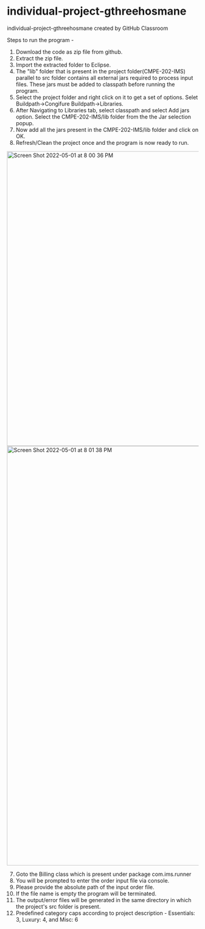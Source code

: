# individual-project-gthreehosmane
individual-project-gthreehosmane created by GitHub Classroom


Steps to run the program - 

1. Download the code as zip file from github.
2. Extract the zip file.
3. Import the extracted folder to Eclipse.
4. The "lib" folder that is present in the project folder(CMPE-202-IMS) parallel to src folder contains all external jars required to process input files. These jars must be added to classpath before running the program.
5. Select the project folder and right click on it to get a set of options. Selet Buildpath->Congifure Buildpath->Libraries.
6. After Navigating to Libraries tab, select classpath and select Add jars option. Select the CMPE-202-IMS/lib folder from the the Jar selection popup.
7. Now add all the jars present in the CMPE-202-IMS/lib folder and click on OK.
8. Refresh/Clean the project once and the program is now ready to run.


<img width="772" alt="Screen Shot 2022-05-01 at 8 00 36 PM" src="https://user-images.githubusercontent.com/13237444/166179338-a6e7a98b-82e2-437e-ae97-8bda2d30c38f.png">

<img width="1099" alt="Screen Shot 2022-05-01 at 8 01 38 PM" src="https://user-images.githubusercontent.com/13237444/166179353-52c95f9e-1fda-4435-b610-b3c504434617.png">



7. Goto the Billing class which is present under package com.ims.runner
8. You will be prompted to enter the order input file via console.
9. Please provide the absolute path of the input order file.
10. If the file name is empty the program will be terminated.
11. The output/error files will be generated in the same directory in which the project's src folder is present.
12. Predefined category caps according to project description - Essentials: 3, Luxury: 4, and Misc: 6
